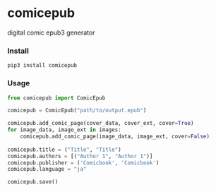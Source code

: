 # comicepub
digital comic epub3 generator



### Install

```Shell
pip3 install comicepub
```



### Usage

```python
from comicepub import ComicEpub

comicepub = ComicEpub("path/to/output.epub")

comicepub.add_comic_page(cover_data, cover_ext, cover=True)
for image_data, image_ext in images:
	comicepub.add_comic_page(image_data, image_ext, cover=False)
  
comicepub.title = ("Title", "Title")
comicepub.authors = [("Author 1", "Author 1")]
comicepub.publisher = ('Comicbook', 'Comicbook')
comicepub.language = "ja"

comicepub.save()
```

